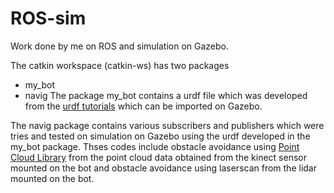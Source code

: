 # ROS-sim
Work done by me on ROS and simulation on Gazebo.

The catkin workspace (catkin-ws) has two packages
- my_bot
- navig
The package my_bot contains a urdf file which was developed from the [urdf tutorials](http://wiki.ros.org/urdf/Tutorials) 
which can be imported on Gazebo.

The navig package contains various subscribers and publishers which were tries and tested on simulation on Gazebo using the urdf developed in the my_bot package.
Thses codes include obstacle avoidance using [Point Cloud Library](http://www.pointclouds.org/documentation/) from the point cloud data obtained from the kinect sensor mounted on the bot
and obstacle avoidance using laserscan from the lidar mounted on the bot.
